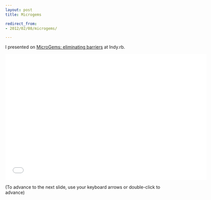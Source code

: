 ```yaml
---
layout: post
title: Microgems

redirect_from:
- 2012/02/08/microgems/

---
```


I presented on [MicroGems: eliminating barriers](/microgems) at Indy.rb.

<iframe src="/microgems" width="640" height="400" frameborder="0" allow="autoplay; fullscreen; picture-in-picture" allowfullscreen></iframe>

(To advance to the next slide, use your keyboard arrows or double-click to advance)



